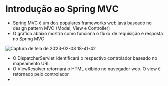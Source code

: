 # Introdução ao Spring MVC

- Spring MVC é um dos populares frameworks web java baseado no design pattern MVC (Model, View e Controller)
- O gráfico abaixo mostra como funciona o fluxo de requisição e resposta no Spring MVC

![Captura de tela de 2023-02-08 18-41-42](https://user-images.githubusercontent.com/43495376/217657579-3a38d28b-a8da-42a2-997a-c3517d5c2e9f.png)

- O DispatcherServlet identificará o respectivo controlador baseado no mapeamento URL
- O ViewResolver retornará o HTML exibido no navegador web. O view é retornado pelo controlador
- 
